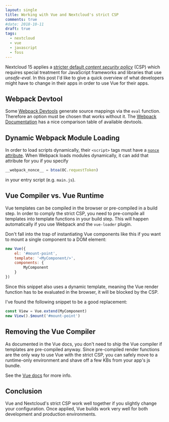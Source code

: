 ```yaml
---
layout: single
title: Working with Vue and Nextcloud's strict CSP
comments: true
#date: 2018-10-11
draft: true
tags:
  - nextcloud
  - vue
  - javascript
  - foss
---
```


Nextcloud 15 applies a [stricter default *content security policy*](https://github.com/nextcloud/server/pull/11028)
 (CSP) which requires special treatment for JavaScript frameworks and libraries that use
*unsafe-eval*. In this post I'd like to give a quick overview of what developers
might have to change in their apps in order to use Vue for their apps.

## Webpack Devtool

Some [Webpack Devtools](https://webpack.js.org/configuration/devtool/) generate
source mappings via the `eval` function. Therefore an option must be chosen that
works without it. The [Webpack Documentation](https://webpack.js.org/configuration/devtool/)
has a nice comparison table of available devtools.

## Dynamic Webpack Module Loading

In order to load scripts dynamically, their `<script>` tags must have a
[`nonce` attribute](https://www.w3.org/TR/CSP2/#script-src-the-nonce-attribute). When
Webpack loads modules dynamically, it can add that attribute for you if you specify

```js
__webpack_nonce__ = btoa(OC.requestToken)
```

in your entry script (e.g. `main.js`).

## Vue Compiler vs. Vue Runtime

Vue templates can be compiled in the browser or pre-compiled in a build step.
In order to comply the strict CSP, you need to pre-compile all templates into
template functions in your build step. This will happen automatically if you
use Webpack and the `vue-loader` plugin.


Don't fall into the trap of instantiating Vue components like this if you want
to mount a single component to a DOM element:

```js
new Vue({
	el: '#mount-point',
	template: '<MyComponent/>',
	components: {
		MyComponent
	}
})
```

Since this snippet also uses a dynamic template, meaning the Vue render function
has to be evaluated in the browser, it will be blocked by the CSP.

I've found the following snippet to be a good replacement:

```js
const View = Vue.extend(MyComponent)
new View().$mount('#mount-point')
```

## Removing the Vue Compiler

As documented in the Vue docs, you don't need to ship the Vue compiler if
templates are pre-compiled anyway. Since pre-compiled render functions are
the only way to use Vue with the strict CSP, you can safely move to a
runtime-only environment and shave off a few KBs from your app's js bundle.

See the [Vue docs](https://vuejs.org/v2/guide/installation.html#Runtime-Compiler-vs-Runtime-only)
for more info.


## Conclusion

Vue and Nextcloud's strict CSP work well together if you slightly change
your configuration. Once applied, Vue builds work very well for both
development and production environments.
